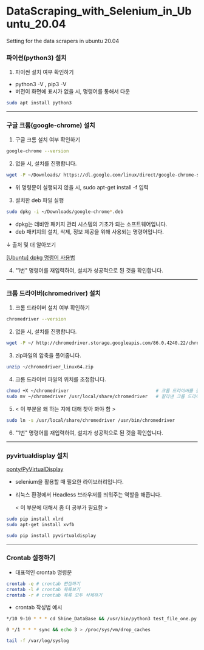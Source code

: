 # DataScraping_with_Selenium_in_Ubuntu_20.04

Setting for the data scrapers in ubuntu 20.04

### 파이썬(python3) 설치

1. 파이썬 설치 여부 확인하기
- python3 -V , pip3 -V
- 버전이 화면에 표시가 없을 시, 명령어를 통해서 다운

```bash
sudo apt install python3
```

---

### 구글 크롬(google-chrome) 설치

1. 구글 크롬 설치 여부 확인하기

```bash
google-chrome --version
```

2. 없을 시, 설치를 진행합니다.

```bash
wget -P ~/Downloads/ https://dl.google.com/linux/direct/google-chrome-stable_current_amd64.deb
```

- 위 명령문이 실행되지 않을 시, sudo apt-get install -f 입력

3. 설치한 deb 파일 실행

```bash
sudo dpkg -i ~/Downloads/google-chrome*.deb
```

- dpkg는 데비안 패키지 관리 시스템의 기초가 되는 소프트웨어입니다.
- deb 패키지의 설치, 삭제, 정보 제공을 위해 사용되는 명령어입니다.

↓ 출처 및 더 알아보기

[[Ubuntu] dpkg 명령어 사용법](https://miiingo.tistory.com/183)

4. "1번" 명령어를 재입력하여, 설치가 성공적으로 된 것을 확인합니다.

---

### 크롬 드라이버(chromedriver) 설치

1. 크롬 드라이버 설치 여부 확인하기

```bash
chromedriver --version
```

2. 없을 시, 설치를 진행합니다.

```bash
wget -P ~/ http://chromedriver.storage.googleapis.com/86.0.4240.22/chromedriver_linux64.zip
```

3. zip파일의 압축을 풀어줍니다.

```bash
unzip ~/chromedriver_linux64.zip
```

4. 크롬 드라이버 파일의 위치를 조정합니다.

```bash
chmod +X ~/chromedriver                                # 크롬 드라이버를 잘라내기 합니다.
sudo mv ~/chromedriver /usr/local/share/chromedriver   # 잘라낸 크롬 드라이버를 해당 폴더로 옮깁니다.
```

5. < 이 부분을 왜 하는 지에 대해 찾아 봐야 함 >

```bash
sudo ln -s /usr/local/share/chromedriver /usr/bin/chromedriver
```

6. "1번" 명령어를 재입력하여, 설치가 성공적으로 된 것을 확인합니다.

---

### pyvirtualdisplay 설치

[ponty/PyVirtualDisplay](https://github.com/ponty/pyvirtualdisplay/tree/2.0)

- selenium을 활용할 때 필요한 라이브러리입니다.
- 리눅스 환경에서 Headless 브라우저를 띄워주는 역할을 해줍니다.

    < 이 부분에 대해서 좀 더 공부가 필요함 >

```bash
sudo pip install xlrd
sudo apt-get install xvfb

sudo pip install pyvirtualdisplay
```

---

### Crontab 설정하기

- 대표적인 crontab 명령문

```bash
crontab -e # crontab 편집하기
crontab -l # crontab 목록보기
crontab -r # crontab 목록 모두 삭제하기
```

- crontab 작성법 예시

```bash
*/10 9-10 * * * cd Shine_DataBase && /usr/bin/python3 test_file_one.py > /dev/null 2>&1

0 */1 * * * sync && echo 3 > /proc/sys/vm/drop_caches

tail -f /var/log/syslog
```
